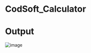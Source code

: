 # CodSoft_Calculator
# Output
![image](https://github.com/shivkumar44/CodSoft_Calculator/assets/123741836/f46bb626-0c81-4236-9755-6bb959493a04)
